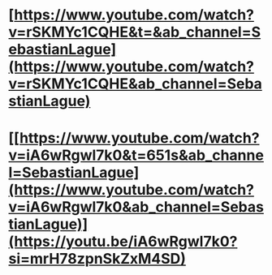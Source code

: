 # [https://www.youtube.com/watch?v=rSKMYc1CQHE&t=&ab_channel=SebastianLague](https://www.youtube.com/watch?v=rSKMYc1CQHE&ab_channel=SebastianLague)
# [[https://www.youtube.com/watch?v=iA6wRgwl7k0&t=651s&ab_channel=SebastianLague](https://www.youtube.com/watch?v=iA6wRgwl7k0&ab_channel=SebastianLague)](https://youtu.be/iA6wRgwl7k0?si=mrH78zpnSkZxM4SD)
